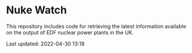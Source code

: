 # Nuke Watch

This repository includes code for retrieving the latest information available on the output of EDF nuclear power plants in the UK.

Last updated: 2022-04-30 13:18